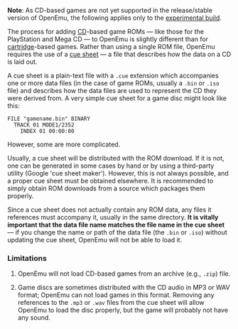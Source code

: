 **Note**: As CD-based games are not yet supported in the release/stable version of OpenEmu, the following applies only to the [experimental build](https://github.com/OpenEmu/OpenEmu/releases).

The process for adding [CD](http://en.wikipedia.org/wiki/Compact_disc)-based game ROMs — like those for the PlayStation and Mega CD — to OpenEmu is slightly different than for [cartridge](http://en.wikipedia.org/wiki/ROM_cartridge)-based games. Rather than using a single ROM file, OpenEmu requires the use of a [cue sheet](http://en.wikipedia.org/wiki/Cue_sheet_%28computing%29) — a file that describes how the data on a CD is laid out.

A cue sheet is a plain-text file with a `.cue` extension which accompanies one or more data files (in the case of game ROMs, usually a `.bin` or `.iso` file) and describes how the data files are used to represent the CD they were derived from. A very simple cue sheet for a game disc might look like this:

```
FILE "gamename.bin" BINARY
  TRACK 01 MODE1/2352
    INDEX 01 00:00:00
```

However, some are more complicated.

Usually, a cue sheet will be distributed with the ROM download. If it is not, one can be generated in some cases by hand or by using a third-party utility (Google 'cue sheet maker'). However, this is not always possible, and a proper cue sheet must be obtained elsewhere. It is recommended to simply obtain ROM downloads from a source which packages them properly.

Since a cue sheet does not actually contain any ROM data, any files it references must accompany it, usually in the same directory. **It is vitally important that the data file name matches the file name in the cue sheet** — if you change the name or path of the data file (the `.bin` or `.iso`) without updating the cue sheet, OpenEmu will not be able to load it.

### Limitations

1. OpenEmu will not load CD-based games from an archive (e.g., `.zip`) file.

2. Game discs are sometimes distributed with the CD audio in MP3 or WAV format; OpenEmu can not load games in this format. Removing any references to the `.mp3` or `.wav` files from the cue sheet will allow OpenEmu to load the disc properly, but the game will probably not have any sound.